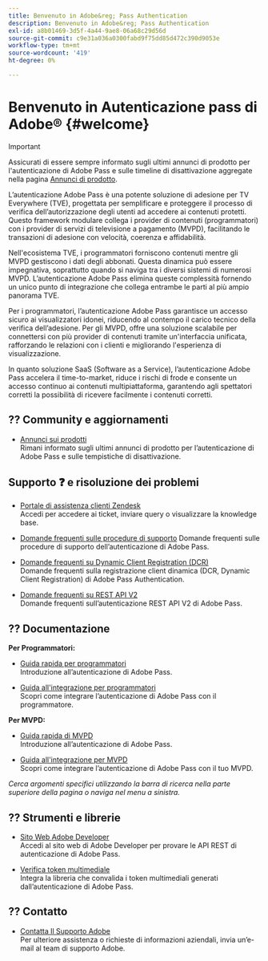```yaml
---
title: Benvenuto in Adobe&reg; Pass Authentication
description: Benvenuto in Adobe&reg; Pass Authentication
exl-id: a8b01469-3d5f-4a44-9ae8-06a68c29d56d
source-git-commit: c9e31a036a0300fabd9f75dd85d472c390d9053e
workflow-type: tm+mt
source-wordcount: '419'
ht-degree: 0%

---
```


# Benvenuto in Autenticazione pass di Adobe® {#welcome}

>[!IMPORTANT]
>
> Assicurati di essere sempre informato sugli ultimi annunci di prodotto per l&#39;autenticazione di Adobe Pass e sulle timeline di disattivazione aggregate nella pagina [Annunci di prodotto](/help/authentication/product-announcements.md).

L’autenticazione Adobe Pass è una potente soluzione di adesione per TV Everywhere (TVE), progettata per semplificare e proteggere il processo di verifica dell’autorizzazione degli utenti ad accedere ai contenuti protetti. Questo framework modulare collega i provider di contenuti (programmatori) con i provider di servizi di televisione a pagamento (MVPD), facilitando le transazioni di adesione con velocità, coerenza e affidabilità.

Nell&#39;ecosistema TVE, i programmatori forniscono contenuti mentre gli MVPD gestiscono i dati degli abbonati. Questa dinamica può essere impegnativa, soprattutto quando si naviga tra i diversi sistemi di numerosi MVPD. L’autenticazione Adobe Pass elimina queste complessità fornendo un unico punto di integrazione che collega entrambe le parti al più ampio panorama TVE.

Per i programmatori, l’autenticazione Adobe Pass garantisce un accesso sicuro ai visualizzatori idonei, riducendo al contempo il carico tecnico della verifica dell’adesione. Per gli MVPD, offre una soluzione scalabile per connettersi con più provider di contenuti tramite un&#39;interfaccia unificata, rafforzando le relazioni con i clienti e migliorando l&#39;esperienza di visualizzazione.

In quanto soluzione SaaS (Software as a Service), l’autenticazione Adobe Pass accelera il time-to-market, riduce i rischi di frode e consente un accesso continuo ai contenuti multipiattaforma, garantendo agli spettatori corretti la possibilità di ricevere facilmente i contenuti corretti.

## ?? Community e aggiornamenti

* [Annunci sui prodotti](/help/authentication/product-announcements.md)\
  Rimani informato sugli ultimi annunci di prodotto per l’autenticazione di Adobe Pass e sulle tempistiche di disattivazione.

## Supporto ❓ e risoluzione dei problemi

* [Portale di assistenza clienti Zendesk](https://tve.zendesk.com/home)\
  Accedi per accedere ai ticket, inviare query o visualizzare la knowledge base.

* [Domande frequenti sulle procedure di supporto](/help/authentication/kickstart/support-procedures-faqs.md)
Domande frequenti sulle procedure di supporto dell’autenticazione di Adobe Pass.

* [Domande frequenti su Dynamic Client Registration (DCR)](/help/authentication/integration-guide-programmers/rest-apis/rest-api-dcr/dynamic-client-registration-faqs.md)\
  Domande frequenti sulla registrazione client dinamica (DCR, Dynamic Client Registration) di Adobe Pass Authentication.

* [Domande frequenti su REST API V2](/help/authentication/integration-guide-programmers/rest-apis/rest-api-v2/rest-api-v2-faqs.md)\
  Domande frequenti sull’autenticazione REST API V2 di Adobe Pass.

## ?? Documentazione

**Per Programmatori:**

* [Guida rapida per programmatori](/help/authentication/kickstart/programmer-kickstart-guide.md)\
  Introduzione all’autenticazione di Adobe Pass.

* [Guida all&#39;integrazione per programmatori](/help/authentication/integration-guide-programmers/programmer-integration-guide-overview.md)\
  Scopri come integrare l’autenticazione di Adobe Pass con il programmatore.

**Per MVPD:**

* [Guida rapida di MVPD](/help/authentication/kickstart/mvpd-kickstart-guide.md)\
  Introduzione all’autenticazione di Adobe Pass.

* [Guida all&#39;integrazione per MVPD](/help/authentication/integration-guide-mvpds/mvpd-integration-guide-overview.md)\
  Scopri come integrare l’autenticazione di Adobe Pass con il tuo MVPD.

*Cerca argomenti specifici utilizzando la barra di ricerca nella parte superiore della pagina o naviga nel menu a sinistra.*

## ??️ Strumenti e librerie

* [Sito Web Adobe Developer](https://developer.adobe.com/adobe-pass/)\
  Accedi al sito web di Adobe Developer per provare le API REST di autenticazione di Adobe Pass.

* [Verifica token multimediale](https://tve.zendesk.com/hc/en-us/articles/204963159-Media-Token-Verifier-library)\
  Integra la libreria che convalida i token multimediali generati dall’autenticazione di Adobe Pass.

## ?? Contatto

* [Contatta Il Supporto Adobe](mailto:tve-support@adobe.com)\
  Per ulteriore assistenza o richieste di informazioni aziendali, invia un’e-mail al team di supporto Adobe.
